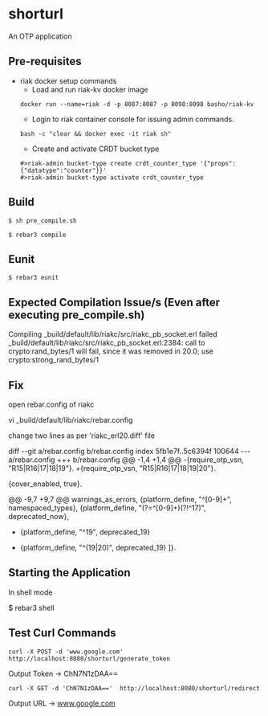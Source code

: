 shorturl
=====

An OTP application

Pre-requisites
--------------
* riak docker setup commands
    - Load and run riak-kv docker image
    ```
    docker run --name=riak -d -p 8087:8087 -p 8098:8098 basho/riak-kv
    ```
    - Login to riak container console for issuing admin commands.
    ```
    bash -c "clear && docker exec -it riak sh"
    ```
    - Create and activate CRDT bucket type 
    ```
    #>riak-admin bucket-type create crdt_counter_type '{"props":{"datatype":"counter"}}'
    #>riak-admin bucket-type activate crdt_counter_type
    ```

Build
-----
    $ sh pre_compile.sh

    $ rebar3 compile

Eunit
-----
    $ rebar3 eunit

Expected Compilation Issue/s (Even after executing pre_compile.sh)
---------------------------
Compiling _build/default/lib/riakc/src/riakc_pb_socket.erl failed
_build/default/lib/riakc/src/riakc_pb_socket.erl:2384: call to crypto:rand_bytes/1 will fail, since it was removed in 20.0; use crypto:strong_rand_bytes/1

Fix
---
open rebar.config of riakc

vi _build/default/lib/riakc/rebar.config

change two lines as per 'riakc_erl20.diff' file

diff --git a/rebar.config b/rebar.config
index 5fb1e7f..5c6394f 100644
--- a/rebar.config
+++ b/rebar.config
@@ -1,4 +1,4 @@
-{require_otp_vsn, "R15|R16|17|18|19"}.
+{require_otp_vsn, "R15|R16|17|18|19|20"}.
 
 {cover_enabled, true}.
 
@@ -9,7 +9,7 @@
     warnings_as_errors,
     {platform_define, "^[0-9]+", namespaced_types},
     {platform_define, "(?=^[0-9]+)(?!^17)", deprecated_now},
-    {platform_define, "^19", deprecated_19}
+    {platform_define, "^(19|20)", deprecated_19}
 ]}.
 

Starting the Application
-----------------------
In shell mode

$ rebar3 shell

Test Curl Commands
------------------
```
curl -X POST -d 'www.google.com'  http://localhost:8080/shorturl/generate_token
```
Output Token  -> ChN7N1zDAA==

```
curl -X GET -d 'ChN7N1zDAA=='  http://localhost:8080/shorturl/redirect
```
Output URL -> www.google.com


    

